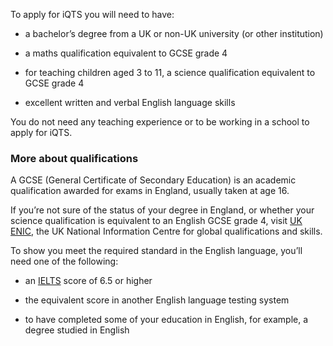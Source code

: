 To apply for iQTS you will need to have: 

* a bachelor’s degree from a UK or non-UK university (or other institution)

* a maths qualification equivalent to GCSE grade 4 

* for teaching children aged 3 to 11, a science qualification equivalent to GCSE grade 4 

* excellent written and verbal English language skills

You do not need any teaching experience or to be working in a school to apply for iQTS. 

### More about qualifications

A GCSE (General Certificate of Secondary Education) is an academic qualification awarded for exams in England, usually taken at age 16. 

If you’re not sure of the status of your degree in England, or whether your science qualification is equivalent to an English GCSE grade 4, visit [UK ENIC](https://enic.org.uk/Qualifications/SOC/Default.aspx), the UK National Information Centre for global qualifications and skills.

To show you meet the required standard in the English language, you’ll need one of the following:

* an [IELTS](https://www.ielts.org/) score of 6.5 or higher

* the equivalent score in another English language testing system

* to have completed some of your education in English, for example, a degree studied in English
